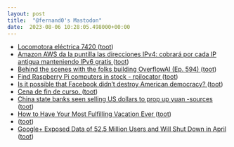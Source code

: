```yaml
---
layout: post
title:  "@fernand0's Mastodon"
date:  2023-08-06 10:28:05.498000+00:00
---
```

*  [Locomotora eléctrica 7420 ](https://www.flickr.com/photos/fernand0/53095112310) ([toot](https://mastodon.social/@fernand0/110842195836497092))
*  [Amazon AWS da la puntilla las direcciones IPv4: cobrará por cada IP antigua manteniendo IPv6 gratis ](https://bandaancha.eu/articulos/amazon-aws-da-puntilla-final-direcciones-1061) ([toot](https://mastodon.social/@fernand0/110842122830508630))
*  [Behind the scenes with the folks building OverflowAI (Ep. 594) ](https://stackoverflow.blog/2023/07/28/behind-the-scenes-with-the-folks-building-overflowai-ep-594) ([toot](https://mastodon.social/@fernand0/110842050375824844))
*  [Find Raspberry Pi computers in stock - rpilocator ](https://rpilocator.com) ([toot](https://mastodon.social/@fernand0/110841688833236947))
*  [Is it possible that Facebook didn’t destroy American democracy? ](https://www.theatlantic.com/technology/archive/2023/07/meta-facebook-political-polarization-studies/674841) ([toot](https://mastodon.social/@fernand0/110841527720163108))
*  [Cena de fin de curso. ](https://avecesunafoto.wordpress.com/2023/08/05/cena-de-fin-de-curso) ([toot](https://mastodon.social/@fernand0/110838176470242722))
*  [China state banks seen selling US dollars to prop up yuan -sources ](https://www.reuters.com/markets/currencies/china-state-banks-seen-selling-us-dollars-prop-up-yuan-sources-2023-07-25) ([toot](https://mastodon.social/@fernand0/110838117344719130))
*  [How to Have Your Most Fulfilling Vacation Ever ](https://www.theatlantic.com/ideas/archive/2023/07/vacation-learning-leisure-happiness/674743) ([toot](https://mastodon.social/@fernand0/110837999761648327))
*  [ ](https://social.politicaconciencia.org/@jrfern) ([toot](https://mastodon.social/@fernand0/110837879367660842))
*  [Google+ Exposed Data of 52.5 Million Users and Will Shut Down in April ](https://www.wired.com/story/google-plus-bug-52-million-users-data-exposed) ([toot](https://mastodon.social/@fernand0/110837775489996100))
